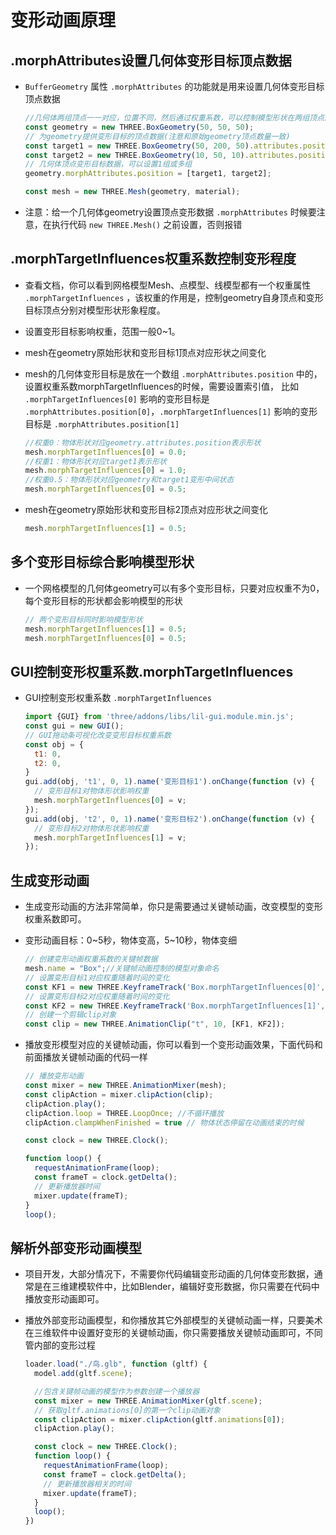 # 变形动画原理

## .morphAttributes设置几何体变形目标顶点数据

+ `BufferGeometry` 属性 `.morphAttributes` 的功能就是用来设置几何体变形目标顶点数据

  ```js
  //几何体两组顶点一一对应，位置不同，然后通过权重系数，可以控制模型形状在两组顶点之间变化
  const geometry = new THREE.BoxGeometry(50, 50, 50);
  // 为geometry提供变形目标的顶点数据(注意和原始geometry顶点数量一致)
  const target1 = new THREE.BoxGeometry(50, 200, 50).attributes.position;//变高
  const target2 = new THREE.BoxGeometry(10, 50, 10).attributes.position;//变细
  // 几何体顶点变形目标数据，可以设置1组或多组
  geometry.morphAttributes.position = [target1, target2];

  const mesh = new THREE.Mesh(geometry, material);
  ```

+ 注意：给一个几何体geometry设置顶点变形数据 `.morphAttributes` 时候要注意，在执行代码 `new THREE.Mesh()` 之前设置，否则报错

## .morphTargetInfluences权重系数控制变形程度

+ 查看文档，你可以看到网格模型Mesh、点模型、线模型都有一个权重属性 `.morphTargetInfluences` ，该权重的作用是，控制geometry自身顶点和变形目标顶点分别对模型形状形象程度。

+ 设置变形目标影响权重，范围一般0~1。

+ mesh在geometry原始形状和变形目标1顶点对应形状之间变化

+ mesh的几何体变形目标是放在一个数组 `.morphAttributes.position` 中的，设置权重系数morphTargetInfluences的时候，需要设置索引值， 比如 `.morphTargetInfluences[0]` 影响的变形目标是 `.morphAttributes.position[0]`，`.morphTargetInfluences[1]` 影响的变形目标是 `.morphAttributes.position[1]`

  ```js
  //权重0：物体形状对应geometry.attributes.position表示形状
  mesh.morphTargetInfluences[0] = 0.0;
  //权重1：物体形状对应target1表示形状
  mesh.morphTargetInfluences[0] = 1.0;
  //权重0.5：物体形状对应geometry和target1变形中间状态
  mesh.morphTargetInfluences[0] = 0.5;
  ```

+ mesh在geometry原始形状和变形目标2顶点对应形状之间变化

  ```js
  mesh.morphTargetInfluences[1] = 0.5;
  ```

## 多个变形目标综合影响模型形状

+ 一个网格模型的几何体geometry可以有多个变形目标，只要对应权重不为0，每个变形目标的形状都会影响模型的形状

  ```js
  // 两个变形目标同时影响模型形状
  mesh.morphTargetInfluences[1] = 0.5;
  mesh.morphTargetInfluences[0] = 0.5;
  ```

## GUI控制变形权重系数.morphTargetInfluences

+ GUI控制变形权重系数 `.morphTargetInfluences`

  ```js
  import {GUI} from 'three/addons/libs/lil-gui.module.min.js';
  const gui = new GUI();
  // GUI拖动条可视化改变变形目标权重系数
  const obj = {
    t1: 0,
    t2: 0,
  }
  gui.add(obj, 't1', 0, 1).name('变形目标1').onChange(function (v) {
    // 变形目标1对物体形状影响权重
    mesh.morphTargetInfluences[0] = v;
  });
  gui.add(obj, 't2', 0, 1).name('变形目标2').onChange(function (v) {
    // 变形目标2对物体形状影响权重
    mesh.morphTargetInfluences[1] = v;
  });
  ```

## 生成变形动画

+ 生成变形动画的方法非常简单，你只是需要通过关键帧动画，改变模型的变形权重系数即可。

+ 变形动画目标：0~5秒，物体变高，5~10秒，物体变细

  ```js
  // 创建变形动画权重系数的关键帧数据
  mesh.name = "Box";//关键帧动画控制的模型对象命名
  // 设置变形目标1对应权重随着时间的变化
  const KF1 = new THREE.KeyframeTrack('Box.morphTargetInfluences[0]', [0, 5], [0, 1]);
  // 设置变形目标2对应权重随着时间的变化
  const KF2 = new THREE.KeyframeTrack('Box.morphTargetInfluences[1]', [5, 10], [0, 1]);
  // 创建一个剪辑clip对象
  const clip = new THREE.AnimationClip("t", 10, [KF1, KF2]);
  ```

+ 播放变形模型对应的关键帧动画，你可以看到一个变形动画效果，下面代码和前面播放关键帧动画的代码一样

  ```js
  // 播放变形动画
  const mixer = new THREE.AnimationMixer(mesh);
  const clipAction = mixer.clipAction(clip);
  clipAction.play();
  clipAction.loop = THREE.LoopOnce; //不循环播放
  clipAction.clampWhenFinished = true // 物体状态停留在动画结束的时候

  const clock = new THREE.Clock();

  function loop() {
    requestAnimationFrame(loop);
    const frameT = clock.getDelta();
    // 更新播放器时间
    mixer.update(frameT);
  }
  loop();
  ```

## 解析外部变形动画模型

+ 项目开发，大部分情况下，不需要你代码编辑变形动画的几何体变形数据，通常是在三维建模软件中，比如Blender，编辑好变形数据，你只需要在代码中播放变形动画即可。

+ 播放外部变形动画模型，和你播放其它外部模型的关键帧动画一样，只要美术在三维软件中设置好变形的关键帧动画，你只需要播放关键帧动画即可，不同管内部的变形过程

  ```js
  loader.load("./鸟.glb", function (gltf) {
    model.add(gltf.scene);

    //包含关键帧动画的模型作为参数创建一个播放器
    const mixer = new THREE.AnimationMixer(gltf.scene);
    // 获取gltf.animations[0]的第一个clip动画对象
    const clipAction = mixer.clipAction(gltf.animations[0]);
    clipAction.play();

    const clock = new THREE.Clock();
    function loop() {
      requestAnimationFrame(loop);
      const frameT = clock.getDelta();
      // 更新播放器相关的时间
      mixer.update(frameT);
    }
    loop();
  })
  ```
